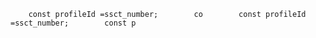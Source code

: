         const profileId =ssct_number;        co        const profileId =ssct_number;        const p
